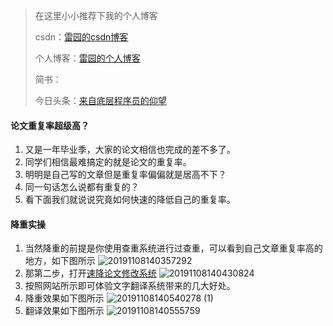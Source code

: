    > 在这里小小推荐下我的个人博客
   >
   > csdn：[雷园的csdn博客](https://blog.csdn.net/leiyuan2580)
   >
   > 个人博客：[雷园的个人博客](https://imlcl.store)
   >
   > 简书：
   >
   > 今日头条：[来自底层程序员的仰望](https://www.toutiao.com/c/user/6132192948/#mid=1616456407686158)

   

   #### 论文重复率超级高？

   1. 又是一年毕业季，大家的论文相信也完成的差不多了。
   2. 同学们相信最难搞定的就是论文的重复率。
   3. 明明是自己写的文章但是重复率偏偏就是居高不下？
   4. 同一句话怎么说都有重复的？
   5. 看下面我们就说说究竟如何快速的降低自己的重复率。

   #### 降重实操

   1. 当然降重的前提是你使用查重系统进行过查重，可以看到自己文章重复率高的地方，如下图所示
      ![20191108140357292](http://push.imlcl.store:9000/blog/202009/065b0546ee9611ea8192acde48001122.jpeg)
   2. 那第二步，打开[速降论文修改系统](https://sujiang.imlcl.store:8443)
      ![20191108140430824](http://push.imlcl.store:9000/blog/202009/210fc1ccee9611ea9323acde48001122.png)
   3. 按照网站所示即可体验文字翻译系统带来的几大好处。
   4. 降重效果如下图所示
      ![20191108140540278 (1)](http://push.imlcl.store:9000/blog/202009/49b9f23eee9611ea9c19acde48001122.png)
   5. 翻译效果如下图所示
      ![20191108140555759](http://push.imlcl.store:9000/blog/202009/5c43a628ee9611ea93a5acde48001122.jpeg)